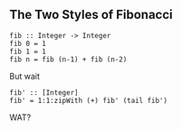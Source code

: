 ## The Two Styles of Fibonacci

    fib :: Integer -> Integer
    fib 0 = 1
    fib 1 = 1
    fib n = fib (n-1) + fib (n-2)

But wait

    fib' :: [Integer]
    fib' = 1:1:zipWith (+) fib' (tail fib')

WAT?

